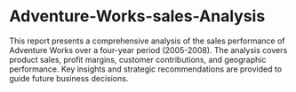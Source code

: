 # Adventure-Works-sales-Analysis
This report presents a comprehensive analysis of the sales performance of Adventure Works over a four-year period (2005-2008). The analysis covers product sales, profit margins, customer contributions, and geographic performance. Key insights and strategic recommendations are provided to guide future business decisions.
